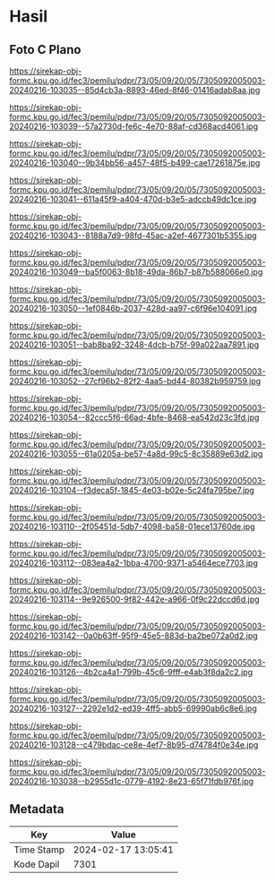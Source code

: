 # Hasil

## Foto C Plano

https://sirekap-obj-formc.kpu.go.id/fec3/pemilu/pdpr/73/05/09/20/05/7305092005003-20240216-103035--85d4cb3a-8893-46ed-8f46-01416adab8aa.jpg

https://sirekap-obj-formc.kpu.go.id/fec3/pemilu/pdpr/73/05/09/20/05/7305092005003-20240216-103039--57a2730d-fe6c-4e70-88af-cd368acd4061.jpg

https://sirekap-obj-formc.kpu.go.id/fec3/pemilu/pdpr/73/05/09/20/05/7305092005003-20240216-103040--9b34bb56-a457-48f5-b499-cae17261875e.jpg

https://sirekap-obj-formc.kpu.go.id/fec3/pemilu/pdpr/73/05/09/20/05/7305092005003-20240216-103041--611a45f9-a404-470d-b3e5-adccb49dc1ce.jpg

https://sirekap-obj-formc.kpu.go.id/fec3/pemilu/pdpr/73/05/09/20/05/7305092005003-20240216-103043--8188a7d9-98fd-45ac-a2ef-4677301b5355.jpg

https://sirekap-obj-formc.kpu.go.id/fec3/pemilu/pdpr/73/05/09/20/05/7305092005003-20240216-103049--ba5f0063-8b18-49da-86b7-b87b588066e0.jpg

https://sirekap-obj-formc.kpu.go.id/fec3/pemilu/pdpr/73/05/09/20/05/7305092005003-20240216-103050--1ef0846b-2037-428d-aa97-c6f96e104091.jpg

https://sirekap-obj-formc.kpu.go.id/fec3/pemilu/pdpr/73/05/09/20/05/7305092005003-20240216-103051--bab8ba92-3248-4dcb-b75f-99a022aa7891.jpg

https://sirekap-obj-formc.kpu.go.id/fec3/pemilu/pdpr/73/05/09/20/05/7305092005003-20240216-103052--27cf96b2-82f2-4aa5-bd44-80382b959759.jpg

https://sirekap-obj-formc.kpu.go.id/fec3/pemilu/pdpr/73/05/09/20/05/7305092005003-20240216-103054--82ccc5f6-66ad-4bfe-8468-ea542d23c3fd.jpg

https://sirekap-obj-formc.kpu.go.id/fec3/pemilu/pdpr/73/05/09/20/05/7305092005003-20240216-103055--61a0205a-be57-4a8d-99c5-8c35889e63d2.jpg

https://sirekap-obj-formc.kpu.go.id/fec3/pemilu/pdpr/73/05/09/20/05/7305092005003-20240216-103104--f3deca5f-1845-4e03-b02e-5c24fa795be7.jpg

https://sirekap-obj-formc.kpu.go.id/fec3/pemilu/pdpr/73/05/09/20/05/7305092005003-20240216-103110--2f05451d-5db7-4098-ba58-01ece13760de.jpg

https://sirekap-obj-formc.kpu.go.id/fec3/pemilu/pdpr/73/05/09/20/05/7305092005003-20240216-103112--083ea4a2-1bba-4700-9371-a5464ece7703.jpg

https://sirekap-obj-formc.kpu.go.id/fec3/pemilu/pdpr/73/05/09/20/05/7305092005003-20240216-103114--9e926500-9f82-442e-a966-0f9c22dccd6d.jpg

https://sirekap-obj-formc.kpu.go.id/fec3/pemilu/pdpr/73/05/09/20/05/7305092005003-20240216-103142--0a0b63ff-95f9-45e5-883d-ba2be072a0d2.jpg

https://sirekap-obj-formc.kpu.go.id/fec3/pemilu/pdpr/73/05/09/20/05/7305092005003-20240216-103126--4b2ca4a1-799b-45c6-9fff-e4ab3f8da2c2.jpg

https://sirekap-obj-formc.kpu.go.id/fec3/pemilu/pdpr/73/05/09/20/05/7305092005003-20240216-103127--2292e1d2-ed39-4ff5-abb5-69990ab6c8e6.jpg

https://sirekap-obj-formc.kpu.go.id/fec3/pemilu/pdpr/73/05/09/20/05/7305092005003-20240216-103128--c479bdac-ce8e-4ef7-8b95-d74784f0e34e.jpg

https://sirekap-obj-formc.kpu.go.id/fec3/pemilu/pdpr/73/05/09/20/05/7305092005003-20240216-103038--b2955d1c-0779-4192-8e23-65f71fdb976f.jpg


## Metadata

| Key        | Value               |
| ---------- | ------------------- |
| Time Stamp | 2024-02-17 13:05:41 |
| Kode Dapil | 7301                |



